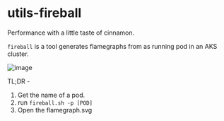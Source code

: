 # utils-fireball
Performance with a little taste of cinnamon. 

`fireball` is a tool generates flamegraphs from as running pod in an AKS cluster.

![image](https://user-images.githubusercontent.com/3240777/160172103-173cce56-1cd8-4984-91bf-810608a3633f.png)


TL;DR -

1. Get the name of a pod.
2. run `fireball.sh -p [POD]`
3. Open the flamegraph.svg
